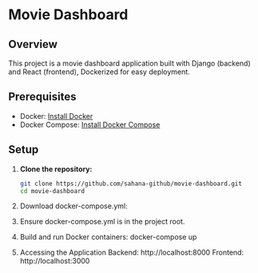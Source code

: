 # Movie Dashboard

## Overview

This project is a movie dashboard application built with Django (backend) and React (frontend), Dockerized for easy deployment.

## Prerequisites

- Docker: [Install Docker](https://www.docker.com/get-started)
- Docker Compose: [Install Docker Compose](https://docs.docker.com/compose/install/)

## Setup

1. **Clone the repository:**
   ```sh
   git clone https://github.com/sahana-github/movie-dashboard.git
   cd movie-dashboard
2. Download docker-compose.yml:

3. Ensure docker-compose.yml is in the project root.

4. Build and run Docker containers:
   docker-compose up
   
5. Accessing the Application
Backend: http://localhost:8000
Frontend: http://localhost:3000
   
